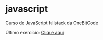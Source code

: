 # javascript
Curso de JavaScript fullstack da OneBitCode

Último exercício:
<a href="./exercícios/ex003/index.html">Clique aqui</a>
